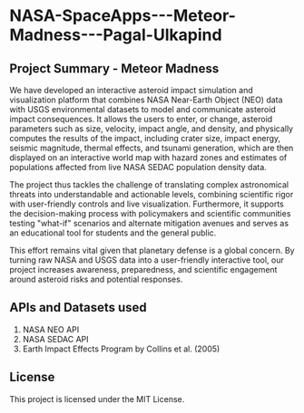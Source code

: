 # NASA-SpaceApps---Meteor-Madness---Pagal-Ulkapind

## Project Summary - Meteor Madness
We have developed an interactive asteroid impact simulation and visualization platform that combines NASA Near-Earth Object (NEO) data with USGS environmental datasets to model and communicate asteroid impact consequences. It allows the users to enter, or change, asteroid parameters such as size, velocity, impact angle, and density, and physically computes the results of the impact, including crater size, impact energy, seismic magnitude, thermal effects, and tsunami generation, which are then displayed on an interactive world map with hazard zones and estimates of populations affected from live NASA SEDAC population density data.

The project thus tackles the challenge of translating complex astronomical threats into understandable and actionable levels, combining scientific rigor with user-friendly controls and live visualization. Furthermore, it supports the decision-making process with policymakers and scientific communities testing "what-if" scenarios and alternate mitigation avenues and serves as an educational tool for students and the general public.

This effort remains vital given that planetary defense is a global concern. By turning raw NASA and USGS data into a user-friendly interactive tool, our project increases awareness, preparedness, and scientific engagement around asteroid risks and potential responses.

## APIs and Datasets used
  1. NASA NEO API
  2. NASA SEDAC API
  3. Earth Impact Effects Program by Collins et al. (2005)

## License
This project is licensed under the MIT License.
